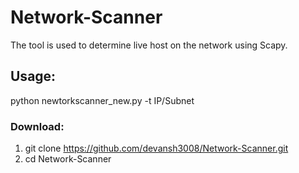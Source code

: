 # Network-Scanner

The tool is used to determine live host on the network using Scapy.

## Usage:

python newtorkscanner_new.py -t IP/Subnet

### Download:

1) git clone https://github.com/devansh3008/Network-Scanner.git 
2) cd Network-Scanner
